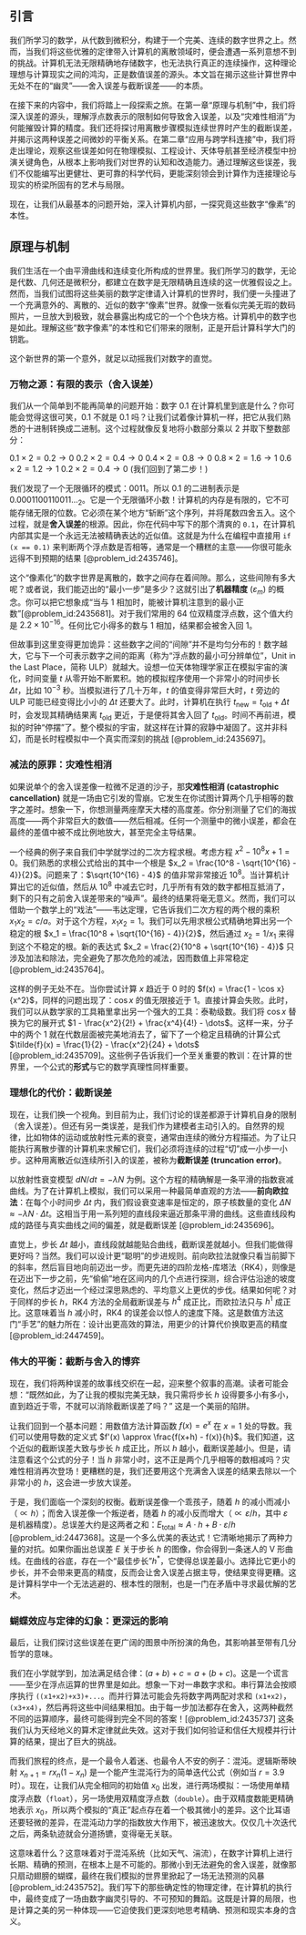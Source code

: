## 引言
我们所学习的数学，从代数到微积分，构建于一个完美、连续的数字世界之上。然而，当我们将这些优雅的定律带入计算机的离散领域时，便会遭遇一系列意想不到的挑战。计算机无法无限精确地存储数字，也无法执行真正的连续操作，这种理论理想与计算现实之间的鸿沟，正是数值误差的源头。本文旨在揭示这些计算世界中无处不在的“幽灵”——舍入误差与截断误差——的本质。

在接下来的内容中，我们将踏上一段探索之旅。在第一章“原理与机制”中，我们将深入误差的源头，理解浮点数表示的限制如何导致舍入误差，以及“灾难性相消”为何能摧毁计算的精度。我们还将探讨用离散步骤模拟连续世界时产生的截断误差，并揭示这两种误差之间微妙的平衡关系。在第二章“应用与跨学科连接”中，我们将走出理论，观察这些误差如何在物理模拟、工程设计、天体导航甚至经济模型中扮演关键角色，从根本上影响我们对世界的认知和改造能力。通过理解这些误差，我们不仅能编写出更健壮、更可靠的科学代码，更能深刻领会到计算作为连接理论与现实的桥梁所固有的艺术与局限。

现在，让我们从最基本的问题开始，深入计算机内部，一探究竟这些数字“像素”的本性。

## 原理与机制

我们生活在一个由平滑曲线和连续变化所构成的世界里。我们所学习的数学，无论是代数、几何还是微积分，都建立在数字是无限精确且连续的这一优雅假设之上。然而，当我们试图将这些美丽的数学定律请入计算机的世界时，我们便一头撞进了一个充满意外的、离散的、近似的数字“像素”世界。就像一张看似完美无瑕的数码照片，一旦放大到极致，就会暴露出构成它的一个个色块方格。计算机中的数字也是如此。理解这些“数字像素”的本性和它们带来的限制，正是开启计算科学大门的钥匙。

这个新世界的第一个意外，就足以动摇我们对数字的直觉。

### 万物之源：有限的表示（舍入误差）

我们从一个简单到不能再简单的问题开始：数字 $0.1$ 在计算机里到底是什么？你可能会觉得这很可笑，$0.1$ 不就是 $0.1$ 吗？让我们试着像计算机一样，把它从我们熟悉的十进制转换成二进制。这个过程就像反复地将小数部分乘以 $2$ 并取下整数部分：

$0.1 \times 2 = 0.2 \rightarrow 0$
$0.2 \times 2 = 0.4 \rightarrow 0$
$0.4 \times 2 = 0.8 \rightarrow 0$
$0.8 \times 2 = 1.6 \rightarrow 1$
$0.6 \times 2 = 1.2 \rightarrow 1$
$0.2 \times 2 = 0.4 \rightarrow 0$ (我们回到了第二步！)

我们发现了一个无限循环的模式：$0011$。所以 $0.1$ 的二进制表示是 $0.0001100110011..._2$。它是一个无限循环小数！计算机的内存是有限的，它不可能存储无限的位数。它必须在某个地方“斩断”这个序列，并将尾数四舍五入。这个过程，就是**舍入误差**的根源。因此，你在代码中写下的那个清爽的 `0.1`，在计算机内部其实是一个永远无法被精确表达的近似值。这就是为什么在编程中直接用 `if (x == 0.1)` 来判断两个浮点数是否相等，通常是一个糟糕的主意——你很可能永远得不到预期的结果 [@problem_id:2435746]。

这个“像素化”的数字世界是离散的，数字之间存在着间隙。那么，这些间隙有多大呢？或者说，我们能迈出的“最小一步”是多少？这就引出了**机器精度** ($\varepsilon_m$) 的概念。你可以把它想象成“当与 $1$ 相加时，能被计算机注意到的最小正数”[@problem_id:2435681]。对于我们常用的 64 位双精度浮点数，这个值大约是 $2.2 \times 10^{-16}$。任何比它小得多的数与 $1$ 相加，结果都会被舍入回 $1$。

但故事到这里变得更加诡异：这些数字之间的“间隙”并不是均匀分布的！数字越大，它与下一个可表示数字之间的距离（称为“浮点数的最小可分辨单位”，Unit in the Last Place，简称 ULP）就越大。设想一位天体物理学家正在模拟宇宙的演化，时间变量 $t$ 从零开始不断累积。她的模拟程序使用一个非常小的时间步长 $\Delta t$，比如 $10^{-3}$ 秒。当模拟进行了几十万年，$t$ 的值变得非常巨大时，$t$ 旁边的 ULP 可能已经变得比小小的 $\Delta t$ 还要大了。此时，计算机在执行 $t_\text{new} = t_\text{old} + \Delta t$ 时，会发现其精确结果离 $t_\text{old}$ 更近，于是便将其舍入回了 $t_\text{old}$。时间不再前进，模拟的时钟“停摆”了。整个模拟的宇宙，就这样在计算的寂静中凝固了。这并非科幻，而是长时程模拟中一个真实而深刻的挑战 [@problem_id:2435697]。

### 减法的原罪：灾难性相消

如果说单个的舍入误差像一粒微不足道的沙子，那**灾难性相消 (catastrophic cancellation)** 就是一场由它引发的雪崩。它发生在你试图计算两个几乎相等的数字之差时。想象一下，你想测量两座摩天大楼的高度差。你分别测量了它们的海拔高度——两个非常巨大的数值——然后相减。任何一个测量中的微小误差，都会在最终的差值中被不成比例地放大，甚至完全主导结果。

一个经典的例子来自我们中学就学过的二次方程求根。考虑方程 $x^2 - 10^8 x + 1 = 0$。我们熟悉的求根公式给出的其中一个根是 $x_2 = \frac{10^8 - \sqrt{10^{16} - 4}}{2}$。问题来了：$\sqrt{10^{16} - 4}$ 的值非常非常接近 $10^8$。当计算机计算出它的近似值，然后从 $10^8$ 中减去它时，几乎所有有效的数字都相互抵消了，剩下的只有之前舍入误差带来的“噪声”。最终的结果将毫无意义。然而，我们可以借助一个数学上的“戏法”——韦达定理，它告诉我们二次方程的两个根的乘积 $x_1 x_2 = c/a$。对于这个方程，$x_1 x_2 = 1$。我们可以先用求根公式精确地算出另一个稳定的根 $x_1 = \frac{10^8 + \sqrt{10^{16} - 4}}{2}$，然后通过 $x_2 = 1/x_1$ 来得到这个不稳定的根。新的表达式 $x_2 = \frac{2}{10^8 + \sqrt{10^{16} - 4}}$ 只涉及加法和除法，完全避免了那次危险的减法，因而数值上非常稳定 [@problem_id:2435764]。

这样的例子无处不在。当你尝试计算 $x$ 趋近于 $0$ 时的 $f(x) = \frac{1 - \cos x}{x^2}$，同样的问题出现了：$\cos x$ 的值无限接近于 $1$。直接计算会失败。此时，我们可以从数学家的工具箱里拿出另一个强大的工具：泰勒级数。我们将 $\cos x$ 替换为它的展开式 $1 - \frac{x^2}{2!} + \frac{x^4}{4!} - \dots$。这样一来，分子中的两个 $1$ 就在代数层面被完美地消去了，留下了一个稳定且精确的计算公式 $\tilde{f}(x) = \frac{1}{2} - \frac{x^2}{24} + \dots$ [@problem_id:2435709]。这些例子告诉我们一个至关重要的教训：在计算的世界里，一个公式的**形式**与它的数学真理性同样重要。

### 理想化的代价：截断误差

现在，让我们换一个视角。到目前为止，我们讨论的误差都源于计算机自身的限制（舍入误差）。但还有另一类误差，是我们作为建模者主动引入的。自然界的规律，比如物体的运动或放射性元素的衰变，通常由连续的微分方程描述。为了让只能执行离散步骤的计算机来求解它们，我们必须将连续的过程“切”成一小步一小步。这种用离散近似连续所引入的误差，被称为**截断误差 (truncation error)**。

以放射性衰变模型 $dN/dt = -\lambda N$ 为例。这个方程的精确解是一条平滑的指数衰减曲线。为了在计算机上模拟，我们可以采用一种最简单直观的方法——**前向欧拉法**：在每个小时间步 $\Delta t$ 内，我们假设衰变速率是恒定的，原子核数量的变化 $\Delta N \approx -\lambda N \cdot \Delta t$。这相当于用一系列短的直线段来逼近那条平滑的曲线。这些直线段构成的路径与真实曲线之间的偏差，就是截断误差 [@problem_id:2435696]。

直觉上，步长 $\Delta t$ 越小，直线段就越能贴合曲线，截断误差就越小。但我们能做得更好吗？当然。我们可以设计更“聪明”的步进规则。前向欧拉法就像只看当前脚下的斜率，然后盲目地向前迈出一步。而更先进的四阶龙格-库塔法（RK4），则像是在迈出下一步之前，先“偷偷”地在区间内的几个点进行探测，综合评估沿途的坡度变化，然后才迈出一个经过深思熟虑的、平均意义上更优的步伐。结果如何呢？对于同样的步长 $h$，RK4 方法的全局截断误差与 $h^4$ 成正比，而欧拉法只与 $h^1$ 成正比。这意味着当 $h$ 减小时，RK4 的误差会以惊人的速度下降。这是数值方法这门“手艺”的魅力所在：设计出更高效的算法，用更少的计算代价换取更高的精度 [@problem_id:2447459]。

### 伟大的平衡：截断与舍入的博弈

现在，我们将两种误差的故事线交织在一起，迎来整个叙事的高潮。读者可能会想：“既然如此，为了让我的模拟完美无缺，我只需将步长 $h$ 设得要多小有多小，直到趋近于零，不就可以消除截断误差了吗？” 这是一个美丽的陷阱。

让我们回到一个基本问题：用数值方法计算函数 $f(x)=e^x$ 在 $x=1$ 处的导数。我们可以使用导数的定义式 $f'(x) \approx \frac{f(x+h) - f(x)}{h}$。我们知道，这个近似的截断误差大致与步长 $h$ 成正比，所以 $h$ 越小，截断误差越小。但是，请注意看这个公式的分子！当 $h$ 非常小时，这不正是两个几乎相等的数相减吗？灾难性相消再次登场！更糟糕的是，我们还要用这个充满舍入误差的结果去除以一个非常小的 $h$，这会进一步放大误差。

于是，我们面临一个深刻的权衡。截断误差像一个乖孩子，随着 $h$ 的减小而减小（$\propto h$）；而舍入误差像一个叛逆者，随着 $h$ 的减小反而增大（$\propto \varepsilon/h$，其中 $\varepsilon$ 是机器精度）。总误差大约是这两者之和：$E_\text{total} \approx A \cdot h + B \cdot \varepsilon/h$ [@problem_id:2447368]。这是一个多么优美的表达式！它清晰地揭示了两种力量的对抗。如果你画出总误差 $E$ 关于步长 $h$ 的图像，你会得到一条迷人的 V 形曲线。在曲线的谷底，存在一个“最佳步长”$h^*$，它使得总误差最小。选择比它更小的步长，并不会带来更高的精度，反而会让舍入误差占据主导，使结果变得更糟。这是计算科学中一个无法逃避的、根本性的限制，也是一门在矛盾中寻求最优解的艺术。

### 蝴蝶效应与定律的幻象：更深远的影响

最后，让我们探讨这些误差在更广阔的图景中所扮演的角色，其影响甚至带有几分哲学的意味。

我们在小学就学到，加法满足结合律：$(a+b)+c = a+(b+c)$。这是一个谎言——至少在浮点运算的世界里是如此。想象一下对一串数字求和。串行算法会按顺序执行 `((x1+x2)+x3)+...`。而并行算法可能会先将数字两两配对求和 `(x1+x2)`，`(x3+x4)`，然后再将这些中间结果相加。由于每一步加法都存在舍入，这两种截然不同的运算顺序，最终可能得到完全不同的答案！[@problem_id:2435737] 这条我们认为天经地义的算术定律就此失效。这对于我们如何验证和信任大规模并行计算的结果，提出了巨大的挑战。

而我们旅程的终点，是一个最令人着迷、也最令人不安的例子：混沌。逻辑斯蒂映射 $x_{n+1} = r x_n (1-x_n)$ 是一个能产生混沌行为的简单迭代公式（例如当 $r=3.9$ 时）。现在，让我们从完全相同的初始值 $x_0$ 出发，进行两场模拟：一场使用单精度浮点数（`float`），另一场使用双精度浮点数（`double`）。由于双精度数能更精确地表示 $x_0$，所以两个模拟的“真正”起点存在着一个极其微小的差异。这个比耳语还要轻微的差异，在混沌动力学的指数放大作用下，被迅速放大。仅仅几十次迭代之后，两条轨迹就会分道扬镳，变得毫无关联。

这意味着什么？这意味着对于混沌系统（比如天气、湍流），在数字计算机上进行长期、精确的预测，在根本上是不可能的。那微小到无法避免的舍入误差，就像那只扇动翅膀的蝴蝶，最终在我们模拟的世界里掀起了一场无法预测的风暴 [@problem_id:2435752]。我们写下的那些确定性的物理定律，在计算机的执行中，最终变成了一场由数字幽灵引导的、不可预知的舞蹈。这既是计算的局限，也是计算之美的另一种体现——它迫使我们更深刻地思考精确、预测和现实本身的含义。